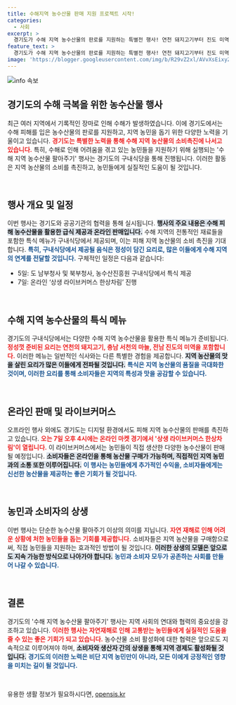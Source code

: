 ```yaml
---
title: 수해지역 농수산물 판매 지원 프로젝트 시작!
categories:
  - 사회
excerpt: >
  경기도가 수해 지역 농수산물의 판로를 지원하는 특별전 행사! 연천 돼지고기부터 진도 미역까지, 직접 맛보고 구입할 기회가 기다립니다. 클릭해 자세히 알아보세요!
feature_text: >
  경기도가 수해 지역 농수산물의 판로를 지원하는 특별전 행사! 연천 돼지고기부터 진도 미역까지, 직접 맛보고 구입할 기회가 기다립니다. 클릭해 자세히 알아보세요!
image: 'https://blogger.googleusercontent.com/img/b/R29vZ2xl/AVvXsEixyZcFfHzMRdzZMjFBmAUKJYCLCGyLL1o632UiGVXcaFdKo_bkvkuCioo0uUKlGfBVcT3P84aROyZIXSBEx3Aw5nCQ3pTgDom1WDC4m8eifvWiAmWEEVb4x6G_l8C0QH225ldMjyaFvpxGEBGNO37VmDTDMHGhJPq73UglMfDca1-0aw/s1600/blogspot.png'
---
```


<p><img src="https://blogger.googleusercontent.com/img/b/R29vZ2xl/AVvXsEixyZcFfHzMRdzZMjFBmAUKJYCLCGyLL1o632UiGVXcaFdKo_bkvkuCioo0uUKlGfBVcT3P84aROyZIXSBEx3Aw5nCQ3pTgDom1WDC4m8eifvWiAmWEEVb4x6G_l8C0QH225ldMjyaFvpxGEBGNO37VmDTDMHGhJPq73UglMfDca1-0aw/s1600/blogspot.png" alt="info 속보" /></p>

<h2 data-ke-size="size26">경기도의 수해 극복을 위한 농수산물 행사</h2>

<p data-ke-size="size16">최근 여러 지역에서 기록적인 장마로 인해 수해가 발생하였습니다. 이에 경기도에서는 수해 피해를 입은 농수산물의 판로를 지원하고, 지역 농민을 돕기 위한 다양한 노력을 기울이고 있습니다. <b><span style="color: #ee2323;">경기도는 특별한 노력을 통해 수해 지역 농산물의 소비촉진에 나서고 있습니다.</span></b> 특히, 수해로 인해 어려움을 겪고 있는 농민들을 지원하기 위해 실행되는 '수해 지역 농수산물 팔아주기' 행사는 경기도의 구내식당을 통해 진행됩니다. 이러한 활동은 지역 농산물의 소비를 촉진하고, 농민들에게 실질적인 도움이 될 것입니다.</p>

<p data-ke-size="size16">&nbsp;</p>

<h2 data-ke-size="size26">행사 개요 및 일정</h2>

<p data-ke-size="size16">이번 행사는 경기도와 공공기관의 협력을 통해 실시됩니다. <b><span style="background-color: #21538527;">행사의 주요 내용은 수해 피해 농수산물을 활용한 급식 제공과 온라인 판매입니다.</span></b> 수해 지역의 전통적인 재료들을 포함한 특식 메뉴가 구내식당에서 제공되며, 이는 피해 지역 농산물의 소비 촉진을 기대합니다. <b><span style="color: #1a5490;">특히, 구내식당에서 제공될 음식은 정성이 담긴 요리로, 많은 이들에게 수해 지역의 연계를 전달할 것입니다.</span></b> 구체적인 일정은 다음과 같습니다:</p>

<ul>
  <li>5일: 도 남부청사 및 북부청사, 농수산진흥원 구내식당에서 특식 제공</li>
  <li>7일: 온라인 ‘상생 라이브커머스 한상차림’ 진행</li>
</ul>

<p data-ke-size="size16">&nbsp;</p>

<h2 data-ke-size="size26">수해 지역 농수산물의 특식 메뉴</h2>

<p data-ke-size="size16">경기도의 구내식당에서는 다양한 수해 지역 농수산물을 활용한 특식 메뉴가 준비됩니다. <b><span style="color: #ee2323;">정성껏 준비된 요리는 연천의 돼지고기, 충남 서천의 마늘, 전남 진도의 미역을 포함합니다.</span></b> 이러한 메뉴는 일반적인 식사와는 다른 특별한 경험을 제공합니다. <b><span style="background-color: #21538527;">지역 농산물의 맛을 살린 요리가 많은 이들에게 전파될 것입니다.</span></b> <b><span style="color: #1a5490;">특식은 지역 농산물의 품질을 극대화한 것이며, 이러한 요리를 통해 소비자들은 지역의 특성과 맛을 공감할 수 있습니다.</span></b></p>

<p data-ke-size="size16">&nbsp;</p>

<h2 data-ke-size="size26">온라인 판매 및 라이브커머스</h2>

<p data-ke-size="size16">오프라인 행사 외에도 경기도는 디지털 환경에서도 피해 지역 농수산물의 판매를 촉진하고 있습니다. <b><span style="color: #ee2323;">오는 7일 오후 4시에는 온라인 마켓 경기에서 '상생 라이브커머스 한상차림'이 열립니다.</span></b> 이 라이브커머스에서는 농민들이 직접 생산한 다양한 농수산물이 판매될 예정입니다. <b><span style="background-color: #21538527;">소비자들은 온라인을 통해 농산물 구매가 가능하며, 직접적인 지역 농민과의 소통 또한 이루어집니다.</span></b> <b><span style="color: #1a5490;">이 행사는 농민들에게 추가적인 수익을, 소비자들에게는 신선한 농산물을 제공하는 좋은 기회가 될 것입니다.</span></b></p>

<p data-ke-size="size16">&nbsp;</p>

<h2 data-ke-size="size26">농민과 소비자의 상생</h2>

<p data-ke-size="size16">이번 행사는 단순한 농수산물 팔아주기 이상의 의미를 지닙니다. <b><span style="color: #ee2323;">자연 재해로 인해 어려운 상황에 처한 농민들을 돕는 기회를 제공합니다.</span></b> 소비자들은 지역 농산물을 구매함으로써, 직접 농민들을 지원하는 효과적인 방법이 될 것입니다. <b><span style="background-color: #21538527;">이러한 상생의 모델은 앞으로도 지속 가능한 방식으로 나아가야 합니다.</span></b> <b><span style="color: #1a5490;">농민과 소비자 모두가 공존하는 사회를 만들어 나갈 수 있습니다.</span></b></p>

<p data-ke-size="size16">&nbsp;</p>

<h2 data-ke-size="size26">결론</h2>

<p data-ke-size="size16">경기도의 '수해 지역 농수산물 팔아주기' 행사는 지역 사회의 연대와 협력의 중요성을 강조하고 있습니다. <b><span style="color: #ee2323;">이러한 행사는 자연재해로 인해 고통받는 농민들에게 실질적인 도움을 줄 수 있는 좋은 기회가 되고 있습니다.</span></b> 농수산물 소비 활성화에 대한 협력은 앞으로도 지속적으로 이루어져야 하며, <b><span style="background-color: #21538527;">소비자와 생산자 간의 상생을 통해 지역 경제도 활성화될 것입니다.</span></b> <b><span style="color: #1a5490;">경기도의 이러한 노력은 비단 지역 농민만이 아니라, 모든 이에게 긍정적인 영향을 미치는 길이 될 것입니다.</span></b></p>

<p data-ke-size="size16">&nbsp;</p>
유용한 생활 정보가 필요하시다면, <a href="https://opensis.kr" rel="dofollow">opensis.kr</a>


